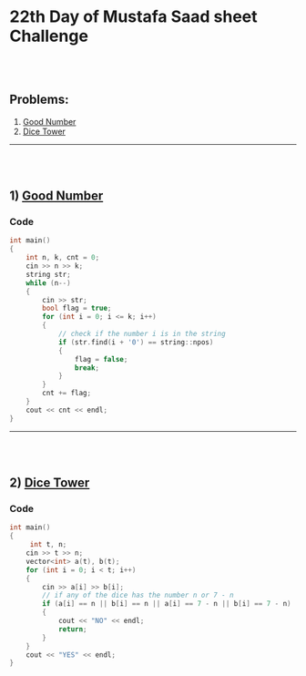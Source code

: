 # 22th Day of Mustafa Saad sheet Challenge

<br><br>

## Problems:

1. [Good Number](http://codeforces.com/contest/365/problem/A)
2. [Dice Tower](http://codeforces.com/contest/225/problem/A)

<hr>

<br><br>

## 1) [Good Number](http://codeforces.com/contest/365/problem/A)

### Code

```cpp
int main()
{
    int n, k, cnt = 0;
    cin >> n >> k;
    string str;
    while (n--)
    {
        cin >> str;
        bool flag = true;
        for (int i = 0; i <= k; i++)
        {
            // check if the number i is in the string
            if (str.find(i + '0') == string::npos)
            {
                flag = false;
                break;
            }
        }
        cnt += flag;
    }
    cout << cnt << endl;
}
```

<hr>

<br><br>

## 2) [Dice Tower](http://codeforces.com/contest/225/problem/A)



### Code

```cpp
int main()
{
     int t, n;
    cin >> t >> n;
    vector<int> a(t), b(t);
    for (int i = 0; i < t; i++)
    {
        cin >> a[i] >> b[i];
        // if any of the dice has the number n or 7 - n
        if (a[i] == n || b[i] == n || a[i] == 7 - n || b[i] == 7 - n)
        {
            cout << "NO" << endl;
            return;
        }
    }
    cout << "YES" << endl;
}
```